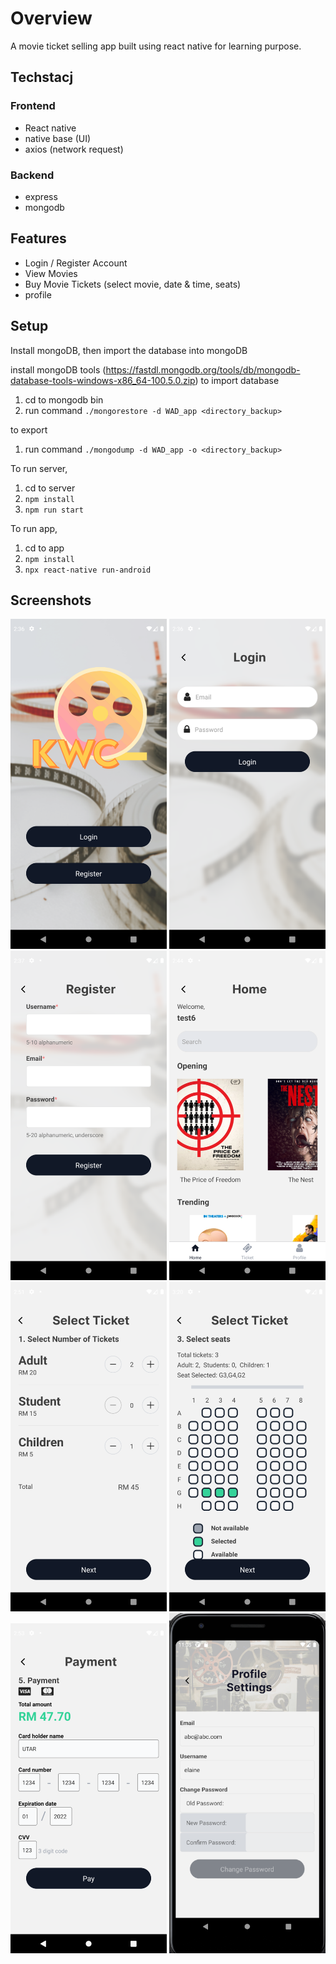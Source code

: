 # Overview
A movie ticket selling app built using react native for learning purpose.

## Techstacj
### Frontend
- React native
- native base (UI)
- axios (network request)

### Backend
- express
- mongodb

## Features
- Login / Register Account
- View Movies
- Buy Movie Tickets (select movie, date & time, seats)
- profile

## Setup

Install mongoDB, then import the database into mongoDB

install mongoDB tools (https://fastdl.mongodb.org/tools/db/mongodb-database-tools-windows-x86_64-100.5.0.zip)
to import database
1. cd to mongodb bin
2. run command `./mongorestore -d WAD_app <directory_backup>`

to export
1. run command `./mongodump -d WAD_app -o <directory_backup>`

To run server,
1. cd to server
2. `npm install`
3. `npm run start`


To run app,
1. cd to app
2. `npm install`
3. `npx react-native run-android`

## Screenshots
<img width="250" src="./.README/launch.png"/> <img width="250" src="./.README/login.png"/> <img width="250" src="./.README/register.png"/> <img width="250" src="./.README/home.png"/> <img width="250" src="./.README/ticket2.png"/> <img width="250" src="./.README/seat.png"/> <img width="250" src="./.README/payment.png"/> <img width="250" src="./.README/settings.png"/>